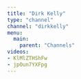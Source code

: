 ```yaml
---
title: "Dirk Kelly"
type: "channel"
channel: "dirkkelly"
menu:
  main:
    parent: "Channels"
videos:
- KlMlZTHShFw
- jpOun7YXFpg
---
```

